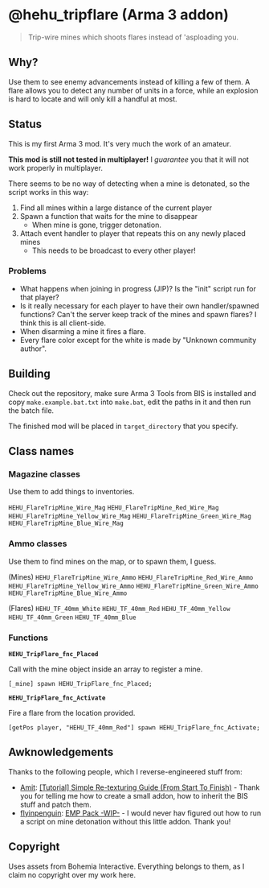 # @hehu_tripflare (Arma 3 addon)

> Trip-wire mines which shoots flares instead of 'asploading you.

## Why?

Use them to see enemy advancements instead of killing a few of them. A flare allows you to detect any number of units in a force, while an explosion is hard to locate and will only kill a handful at most.

## Status

This is my first Arma 3 mod. It's very much the work of an amateur.

**This mod is still not tested in multiplayer!** I *guarantee* you that it will not work properly in multiplayer.

There seems to be no way of detecting when a mine is detonated, so the script works in this way:

1. Find all mines within a large distance of the current player
2. Spawn a function that waits for the mine to disappear
	* When mine is gone, trigger detonation.
3. Attach event handler to player that repeats this on any newly placed mines
	* This needs to be broadcast to every other player!

### Problems

* What happens when joining in progress (JIP)? Is the "init" script run for that player?
* Is it really necessary for each player to have their own handler/spawned functions? Can't the server keep track of the mines and spawn flares? I think this is all client-side.
* When disarming a mine it fires a flare.
* Every flare color except for the white is made by "Unknown community author".

## Building

Check out the repository, make sure Arma 3 Tools from BIS is installed and copy `make.example.bat.txt` into `make.bat`, edit the paths in it and then run the batch file.

The finished mod will be placed in `target_directory` that you specify.

## Class names

### Magazine classes

Use them to add things to inventories.

`HEHU_FlareTripMine_Wire_Mag`
`HEHU_FlareTripMine_Red_Wire_Mag`
`HEHU_FlareTripMine_Yellow_Wire_Mag`
`HEHU_FlareTripMine_Green_Wire_Mag`
`HEHU_FlareTripMine_Blue_Wire_Mag`

### Ammo classes

Use them to find mines on the map, or to spawn them, I guess.

(Mines)
`HEHU_FlareTripMine_Wire_Ammo`
`HEHU_FlareTripMine_Red_Wire_Ammo`
`HEHU_FlareTripMine_Yellow_Wire_Ammo`
`HEHU_FlareTripMine_Green_Wire_Ammo`
`HEHU_FlareTripMine_Blue_Wire_Ammo`

(Flares)
`HEHU_TF_40mm_White`
`HEHU_TF_40mm_Red`
`HEHU_TF_40mm_Yellow`
`HEHU_TF_40mm_Green`
`HEHU_TF_40mm_Blue`

### Functions

**`HEHU_TripFlare_fnc_Placed`**

Call with the mine object inside an array to register a mine.

```sqf
[_mine] spawn HEHU_TripFlare_fnc_Placed;
```

**`HEHU_TripFlare_fnc_Activate`**

Fire a flare from the location provided.

```sqf
[getPos player, "HEHU_TF_40mm_Red"] spawn HEHU_TripFlare_fnc_Activate;
```

## Awknowledgements

Thanks to the following people, which I reverse-engineered stuff from:

* [Amit](http://forums.bistudio.com/member.php?130119-Amit): [[Tutorial] Simple Re-texturing Guide (From Start To Finish)](http://forums.bistudio.com/showthread.php?161027-Tutorial-Simple-Re-texturing-Guide-(From-Start-To-Finish)) - Thank you for telling me how to create a small addon, how to inherit the BIS stuff and patch them.
* [flyinpenguin](http://forums.bistudio.com/member.php?144624-flyinpenguin): [EMP Pack -WIP-](http://forums.bistudio.com/showthread.php?178067-EMP-Pack-WIP) - I would never hav figured out how to run a script on mine detonation without this little addon. Thank you!

## Copyright

Uses assets from Bohemia Interactive. Everything belongs to them, as I claim no copyright over my work here.
